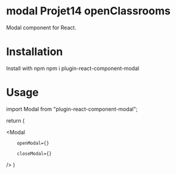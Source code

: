 # modal Projet14 openClassrooms

Modal component for React.

# Installation

 Install with npm
npm i plugin-react-component-modal


# Usage

import Modal from "plugin-react-component-modal";

return (
  
  <Modal
       
        openModal={}
        
        closeModal={}
    
  />
)